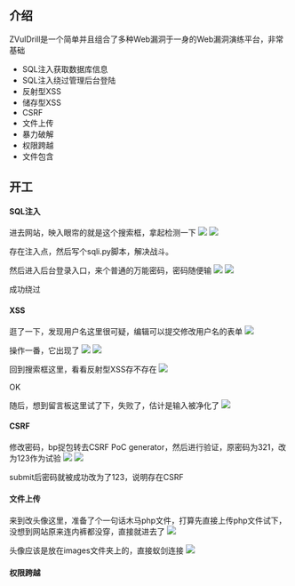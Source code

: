## 介绍
ZVulDrill是一个简单并且组合了多种Web漏洞于一身的Web漏洞演练平台，非常基础

- SQL注入获取数据库信息
- SQL注入绕过管理后台登陆
- 反射型XSS
- 储存型XSS
- CSRF
- 文件上传
- 暴力破解
- 权限跨越
- 文件包含

## 开工
#### SQL注入
进去网站，映入眼帘的就是这个搜索框，拿起检测一下
![](https://github.com/saiyanlee/Record/blob/master/Web/ZVulDrill/images/1.png)
![](https://github.com/saiyanlee/Record/blob/master/Web/ZVulDrill/images/2.png)

存在注入点，然后写个sqli.py脚本，解决战斗。

然后进入后台登录入口，来个普通的万能密码，密码随便输
![](https://github.com/saiyanlee/Record/blob/master/Web/ZVulDrill/images/3.png)
![](https://github.com/saiyanlee/Record/blob/master/Web/ZVulDrill/images/4.png)

成功绕过

#### XSS
逛了一下，发现用户名这里很可疑，编辑可以提交修改用户名的表单
![](https://github.com/saiyanlee/Record/blob/master/Web/ZVulDrill/images/5.png)

操作一番，它出现了
![](https://github.com/saiyanlee/Record/blob/master/Web/ZVulDrill/images/6.png)
![](https://github.com/saiyanlee/Record/blob/master/Web/ZVulDrill/images/7.png)

回到搜索框这里，看看反射型XSS存不存在
![](https://github.com/saiyanlee/Record/blob/master/Web/ZVulDrill/images/8.png)

OK

随后，想到留言板这里试了下，失败了，估计是输入被净化了
![](https://github.com/saiyanlee/Record/blob/master/Web/ZVulDrill/images/9.png)

#### CSRF
修改密码，bp捉包转去CSRF PoC generator，然后进行验证，原密码为321，改为123作为试验
![](https://github.com/saiyanlee/Record/blob/master/Web/ZVulDrill/images/10.png)
![](https://github.com/saiyanlee/Record/blob/master/Web/ZVulDrill/images/11.png)

submit后密码就被成功改为了123，说明存在CSRF

#### 文件上传
来到改头像这里，准备了个一句话木马php文件，打算先直接上传php文件试下，没想到网站原来连内裤都没穿，直接就进去了
![](https://github.com/saiyanlee/Record/blob/master/Web/ZVulDrill/images/12.png)

头像应该是放在images文件夹上的，直接蚁剑连接
![](https://github.com/saiyanlee/Record/blob/master/Web/ZVulDrill/images/13.png)

#### 权限跨越
